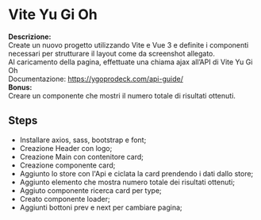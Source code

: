 # Vite Yu Gi Oh

**Descrizione:**<br>
Create un nuovo progetto utilizzando Vite e Vue 3 e definite i componenti necessari per strutturare il layout come da screenshot allegato.<br>
Al caricamento della pagina, effettuate una chiama ajax all’API di Vite Yu Gi Oh<br>
Documentazione: https://ygoprodeck.com/api-guide/<br>
**Bonus:**<br>
Creare un componente che mostri il numero totale di risultati ottenuti.<br>

## Steps

- Installare axios, sass, bootstrap e font;
- Creazione Header con logo;
- Creazione Main con contenitore card;
- Creazione componente card;
- Aggiunto lo store con l'Api e ciclata la card prendendo i dati dallo store;
- Aggiunto elemento che mostra numero totale dei risultati ottenuti;
- Aggiuto componente ricerca card per type;
- Creato componente loader;
- Aggiunti bottoni prev e next per cambiare pagina;
